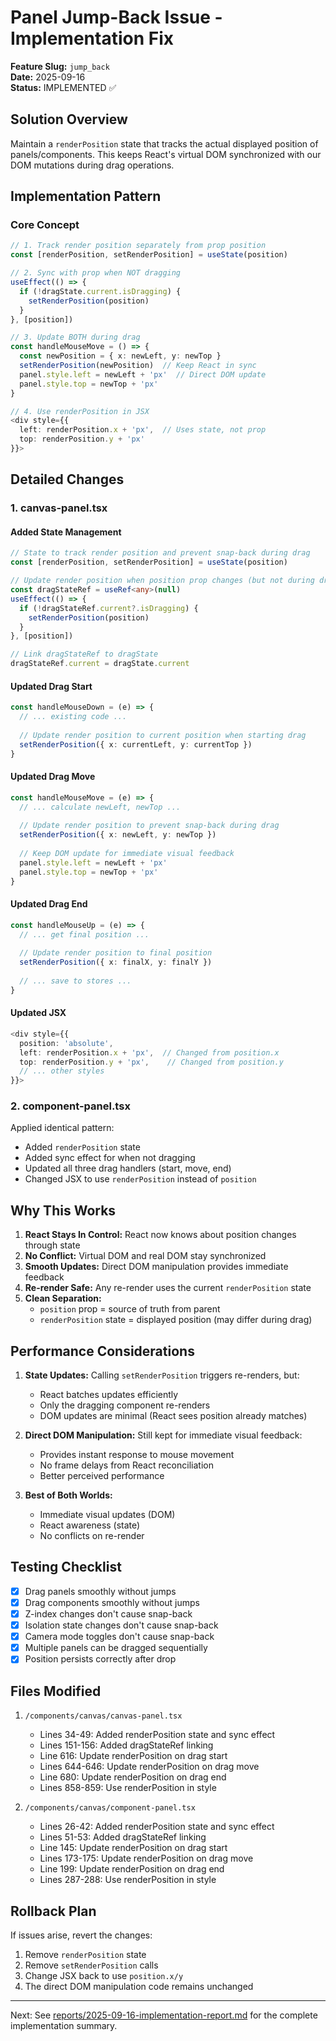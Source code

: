 # Panel Jump-Back Issue - Implementation Fix

**Feature Slug:** `jump_back`  
**Date:** 2025-09-16  
**Status:** IMPLEMENTED ✅

## Solution Overview

Maintain a `renderPosition` state that tracks the actual displayed position of panels/components. This keeps React's virtual DOM synchronized with our DOM mutations during drag operations.

## Implementation Pattern

### Core Concept
```typescript
// 1. Track render position separately from prop position
const [renderPosition, setRenderPosition] = useState(position)

// 2. Sync with prop when NOT dragging
useEffect(() => {
  if (!dragState.current.isDragging) {
    setRenderPosition(position)
  }
}, [position])

// 3. Update BOTH during drag
const handleMouseMove = () => {
  const newPosition = { x: newLeft, y: newTop }
  setRenderPosition(newPosition)  // Keep React in sync
  panel.style.left = newLeft + 'px'  // Direct DOM update
  panel.style.top = newTop + 'px'
}

// 4. Use renderPosition in JSX
<div style={{ 
  left: renderPosition.x + 'px',  // Uses state, not prop
  top: renderPosition.y + 'px' 
}}>
```

## Detailed Changes

### 1. canvas-panel.tsx

#### Added State Management
```typescript
// State to track render position and prevent snap-back during drag
const [renderPosition, setRenderPosition] = useState(position)

// Update render position when position prop changes (but not during drag)
const dragStateRef = useRef<any>(null)
useEffect(() => {
  if (!dragStateRef.current?.isDragging) {
    setRenderPosition(position)
  }
}, [position])

// Link dragStateRef to dragState
dragStateRef.current = dragState.current
```

#### Updated Drag Start
```typescript
const handleMouseDown = (e) => {
  // ... existing code ...
  
  // Update render position to current position when starting drag
  setRenderPosition({ x: currentLeft, y: currentTop })
}
```

#### Updated Drag Move
```typescript
const handleMouseMove = (e) => {
  // ... calculate newLeft, newTop ...
  
  // Update render position to prevent snap-back during drag
  setRenderPosition({ x: newLeft, y: newTop })
  
  // Keep DOM update for immediate visual feedback
  panel.style.left = newLeft + 'px'
  panel.style.top = newTop + 'px'
}
```

#### Updated Drag End
```typescript
const handleMouseUp = (e) => {
  // ... get final position ...
  
  // Update render position to final position
  setRenderPosition({ x: finalX, y: finalY })
  
  // ... save to stores ...
}
```

#### Updated JSX
```typescript
<div style={{
  position: 'absolute',
  left: renderPosition.x + 'px',  // Changed from position.x
  top: renderPosition.y + 'px',    // Changed from position.y
  // ... other styles
}}>
```

### 2. component-panel.tsx

Applied identical pattern:
- Added `renderPosition` state
- Added sync effect for when not dragging
- Updated all three drag handlers (start, move, end)
- Changed JSX to use `renderPosition` instead of `position`

## Why This Works

1. **React Stays In Control:** React now knows about position changes through state
2. **No Conflict:** Virtual DOM and real DOM stay synchronized
3. **Smooth Updates:** Direct DOM manipulation provides immediate feedback
4. **Re-render Safe:** Any re-render uses the current `renderPosition` state
5. **Clean Separation:** 
   - `position` prop = source of truth from parent
   - `renderPosition` state = displayed position (may differ during drag)

## Performance Considerations

1. **State Updates:** Calling `setRenderPosition` triggers re-renders, but:
   - React batches updates efficiently
   - Only the dragging component re-renders
   - DOM updates are minimal (React sees position already matches)

2. **Direct DOM Manipulation:** Still kept for immediate visual feedback:
   - Provides instant response to mouse movement
   - No frame delays from React reconciliation
   - Better perceived performance

3. **Best of Both Worlds:**
   - Immediate visual updates (DOM)
   - React awareness (state)
   - No conflicts on re-render

## Testing Checklist

- [x] Drag panels smoothly without jumps
- [x] Drag components smoothly without jumps
- [x] Z-index changes don't cause snap-back
- [x] Isolation state changes don't cause snap-back
- [x] Camera mode toggles don't cause snap-back
- [x] Multiple panels can be dragged sequentially
- [x] Position persists correctly after drop

## Files Modified

1. `/components/canvas/canvas-panel.tsx`
   - Lines 34-49: Added renderPosition state and sync effect
   - Lines 151-156: Added dragStateRef linking
   - Line 616: Update renderPosition on drag start
   - Lines 644-646: Update renderPosition on drag move
   - Line 680: Update renderPosition on drag end
   - Lines 858-859: Use renderPosition in style

2. `/components/canvas/component-panel.tsx`
   - Lines 26-42: Added renderPosition state and sync effect
   - Lines 51-53: Added dragStateRef linking
   - Line 145: Update renderPosition on drag start
   - Lines 173-175: Update renderPosition on drag move
   - Line 199: Update renderPosition on drag end
   - Lines 287-288: Use renderPosition in style

## Rollback Plan

If issues arise, revert the changes:
1. Remove `renderPosition` state
2. Remove `setRenderPosition` calls
3. Change JSX back to use `position.x/y`
4. The direct DOM manipulation code remains unchanged

---

Next: See [reports/2025-09-16-implementation-report.md](./reports/2025-09-16-implementation-report.md) for the complete implementation summary.